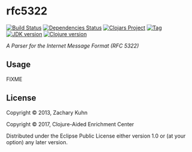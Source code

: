 # rfc5322

[![Build Status][travis-badge]][travis]
[![Dependencies Status][deps-badge]][deps]
[![Clojars Project][clojars-badge]][clojars]
[![Tag][tag-badge]][tag]
[![JDK version][jdk-v]](.travis.yml)
[![Clojure version][clojure-v]](project.clj)

*A Parser for the Internet Message Format (RFC 5322)*


## Usage

FIXME


## License

Copyright © 2013, Zachary Kuhn

Copyright © 2017, Clojure-Aided Enrichment Center

Distributed under the Eclipse Public License either version 1.0 or (at
your option) any later version.


<!-- Named page links below: /-->

[travis]: https://travis-ci.org/clojusc/rfc5322
[travis-badge]: https://travis-ci.org/clojusc/rfc5322.png?branch=master
[deps]: http://jarkeeper.com/clojusc/rfc5322
[deps-badge]: http://jarkeeper.com/clojusc/rfc5322/status.svg
[logo]: resources/images/logo.png
[logo-large]: resources/images/logo-large.png
[tag-badge]: https://img.shields.io/github/tag/clojusc/rfc5322.svg
[tag]: https://github.com/clojusc/rfc5322/tags
[clojure-v]: https://img.shields.io/badge/clojure-1.8.0-blue.svg
[jdk-v]: https://img.shields.io/badge/jdk-1.7+-blue.svg
[clojars]: https://clojars.org/clojusc/rfc5322
[clojars-badge]: https://img.shields.io/clojars/v/clojusc/rfc5322.svg
